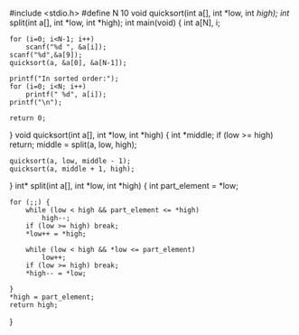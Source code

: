 #include <stdio.h>
#define N 10
void quicksort(int a[], int *low, int *high);
int* split(int a[], int *low, int *high);
int main(void)
{
    int a[N], i;
 
    for (i=0; i<N-1; i++)
        scanf("%d ", &a[i]);
    scanf("%d",&a[9]);
    quicksort(a, &a[0], &a[N-1]);
 
    printf("In sorted order:");
    for (i=0; i<N; i++)
        printf(" %d", a[i]);
    printf("\n");
 
    return 0;
}
void quicksort(int a[], int *low, int *high)
{
    int *middle;
    if (low >= high) return;
    middle = split(a, low, high);
 
    quicksort(a, low, middle - 1);
    quicksort(a, middle + 1, high);
}
int* split(int a[], int *low, int *high)
{
    int part_element = *low;
 
    for (;;) {
        while (low < high && part_element <= *high)
            high--;
        if (low >= high) break;
        *low++ = *high;
 
        while (low < high && *low <= part_element)
            low++;
        if (low >= high) break;
        *high-- = *low;
 
    }
    *high = part_element;
    return high;
}
